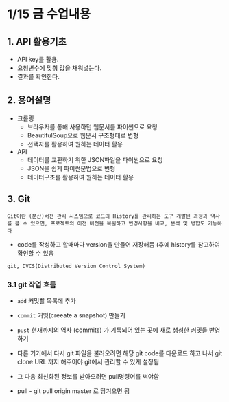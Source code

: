 # 1/15 금 수업내용

## 1. API 활용기초

* API key를 활용.
* 요청변수에 맞춰 값을 채워넣는다.
* 결과를 확인한다.

## 2. 용어설명

* 크롤링
  * 브라우저를 통해 사용하던 웹문서를 파이썬으로 요청
  * BeautifulSoup으로 웹문서 구조형태로 변형
  * 선택자를 활용하여 원하는 데이터 활용
* API
  * 데이터를 교환하기 위한 JSON파일을 파이썬으로 요청
  * JSON을 쉽게 파이썬문법으로 변형
  * 데이터구조를 활용하여 원하는 데이터 활용



## 3. Git

`Git이란 (분산)버전 관리 시스템으로 코드의 History를 관리하는 도구 개발된 과정과 역사를 볼 수 있으면, 프로젝트의 이전 버전을 복원하고 변경사항을 비교, 분석 및 병합도 가능하다`

* code를 작성하고 할때마다 version을 만들어 저장해둠 (후에 history를 참고하여 확인할 수 있음

`git, DVCS(Distributed Version Control System)`

### 3.1 git 작업 흐름

* `add` 커밋할 목록에 추가
* `commit` 커밋(creeate a snapshot) 만들기
* `pust` 현재까지의 역사 (commits) 가 기록되어 있는 곳에 새로 생성한 커밋들 반영하기

* 다른 기기에서 다시 git 파일을 불러오려면 해당 git code를 다운로드 하고 나서 git clone URL 까지 해주어야 git에서 관리할 수 있게 설정됨
* 그 다음 최신화된 정보를 받아오려면 pull명령어를 써야함
* pull - git pull origin master 로 당겨오면 됨